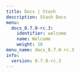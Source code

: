 ```yaml
---
title: Docs | Stash
description: Stash Docs
menu:
  docs_0.7.0-rc.3:
    identifier: welcome
    name: Welcome
    weight: 10
menu_name: docs_0.7.0-rc.3
info:
  version: 0.7.0-rc.3
---
```


